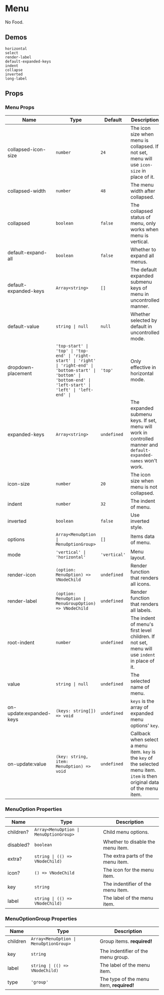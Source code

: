 # Menu

<!--single-column-->

No Food.

## Demos

```demo
horizontal
select
render-label
default-expanded-keys
indent
collapse
inverted
long-label
```

## Props

### Menu Props

| Name | Type | Default | Description |
| --- | --- | --- | --- |
| collapsed-icon-size | `number` | `24` | The icon size when menu is collapsed. If not set, menu will use `icon-size` in place of it. |
| collapsed-width | `number` | `48` | The menu width after collapsed. |
| collapsed | `boolean` | `false` | The collapsed status of menu, only works when menu is vertical. |
| default-expand-all | `boolean` | `false` | Whether to expand all menus. |
| default-expanded-keys | `Array<string>` | `[]` | The default expanded submenu keys of menu in uncontrolled manner. |
| default-value | `string \| null` | `null` | Whether selected by default in uncontrolled mode. |
| dropdown-placement | `'top-start' \| 'top' \| 'top-end' \| 'right-start' \| 'right' \| 'right-end' \| 'bottom-start' \| 'bottom' \| 'bottom-end' \| 'left-start' \| 'left' \| 'left-end' \| ` | `'top'` | Only effective in horizontal mode. |
| expanded-keys | `Array<string>` | `undefined` | The expanded submenu keys. If set, menu will work in controlled manner and `default-expanded-names` won't work. |
| icon-size | `number` | `20` | The icon size when menu is not collapsed. |
| indent | `number` | `32` | The indent of menu. |
| inverted | `boolean` | `false` | Use inverted style. |
| options | `Array<MenuOption \| MenuOptionGroup>` | `[]` | Items data of menu. |
| mode | `'vertical' \| 'horizontal'` | `'vertical'` | Menu layout. |
| render-icon | `(option: MenuOption) => VNodeChild` | `undefined` | Render function that renders all icons. |
| render-label | `(option: MenuOption \| MenuGroupOption) => VNodeChild` | `undefined` | Render function that renders all labels. |
| root-indent | `number` | `undefined` | The indent of menu's first level children. If not set, menu will use `indent` in place of it. |
| value | `string \| null` | `undefined` | The selected name of menu. |
| on-update:expanded-keys | `(keys: string[]) => void` | `undefined` | `keys` is the array of expanded menu options' `key`. |
| on-update:value | `(key: string, item: MenuOption) => void` | `undefined` | Callback when select a menu item. `key` is the `key` of the selected menu item. `item` is then original data of the menu item. |

### MenuOption Properties

| Name | Type | Description |
| --- | --- | --- |
| children? | `Array<MenuOption \| MenuOptionGroup>` | Child menu options. |
| disabled? | `boolean` | Whether to disable the menu item. |
| extra? | `string \| (() => VNodeChild)` | The extra parts of the menu item. |
| icon? | `() => VNodeChild` | The icon for the menu item. |
| key | `string` | The indentifier of the menu item. |
| label | `string \| (() => VNodeChild)` | The label of the menu item. |

### MenuOptionGroup Properties

| Name | Type | Description |
| --- | --- | --- |
| children | `Array<MenuOption \| MenuOptionGroup>` | Group items. **required!** |
| key | `string` | The indentifier of the menu group. |
| label | `string \| (() => VNodeChild)` | The label of the menu item. |
| type | `'group'` | The type of the menu item, **required!** |
